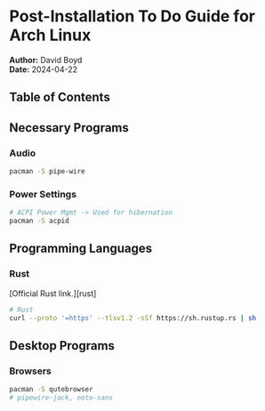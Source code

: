 # Post-Installation To Do Guide for Arch Linux

**Author:** David Boyd<br>
**Date:** 2024-04-22

## Table of Contents

## Necessary Programs

### Audio

``` bash
pacman -S pipe-wire
```

### Power Settings

``` bash
# ACPI Power Mgmt -> Used for hibernation
pacman -S acpid
```

## Programming Languages

### Rust

[Official Rust link.][rust]

``` bash
# Rust
curl --proto '=https' --tlsv1.2 -sSf https://sh.rustup.rs | sh
```

## Desktop Programs

### Browsers

``` bash
pacman -S qutebrowser
# pipewire-jack, noto-sans
```

<!-- References -->
[Official Rust link.]: https://www.rust-lang.org/learn/get-started
